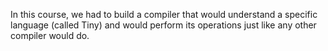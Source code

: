 In this course, we had to build a compiler that would understand a specific language (called Tiny) and would perform its operations just like any other compiler would do.
